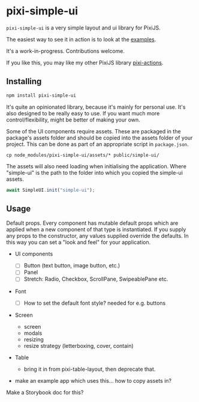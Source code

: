 # pixi-simple-ui

`pixi-simple-ui` is a very simple layout and ui library for PixiJS.

The easiest way to see it in action is to look at the [examples](#examples).

It's a work-in-progress. Contributions welcome.

If you like this, you may like my other PixiJS library [pixi-actions](https://github.com/srpatel/pixi-actions).

## Installing

```bash
npm install pixi-simple-ui
```

It's quite an opinionated library, because it's mainly for personal use.
It's also designed to be really easy to use. If you want much more control/flexibility, might be better of making your own.

Some of the UI components require assets. These are packaged in the package's assets folder and should be copied into the assets folder of your project.
This can be done as part of an appropriate script in `package.json`.

```
cp node_modules/pixi-simple-ui/assets/* public/simple-ui/
```

The assets will also need loading when initialising the application. Where "simple-ui" is the path to the folder into which you copied the simple-ui assets.

```javascript
await SimpleUI.init("simple-ui");
```

## Usage

Default props. Every component has mutable default props which are applied when a new component of that type is instantiated.
If you supply any props to the constructor, any values supplied override the defaults. In this way you can set a "look and feel" for your application.

- UI components
  - [ ] Button (text button, image button, etc.)
  - [ ] Panel
  - [ ] Stretch: Radio, Checkbox, ScrollPane, SwipeablePane etc.
- Font
  - [ ] How to set the default font style? needed for e.g. buttons
- Screen
  - screen
  - modals
  - resizing
  - resize strategy (letterboxing, cover, contain)
- Table
  - bring it in from pixi-table-layout, then deprecate that.

- make an example app which uses this... how to copy assets in?

Make a Storybook doc for this?